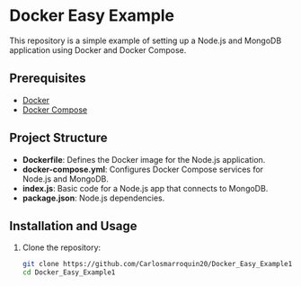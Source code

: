 # Docker Easy Example

This repository is a simple example of setting up a Node.js and MongoDB application using Docker and Docker Compose.

## Prerequisites

- [Docker](https://www.docker.com/get-started)
- [Docker Compose](https://docs.docker.com/compose/install/)

## Project Structure

- **Dockerfile**: Defines the Docker image for the Node.js application.
- **docker-compose.yml**: Configures Docker Compose services for Node.js and MongoDB.
- **index.js**: Basic code for a Node.js app that connects to MongoDB.
- **package.json**: Node.js dependencies.

## Installation and Usage

1. Clone the repository:
   ```bash
   git clone https://github.com/Carlosmarroquin20/Docker_Easy_Example1.git
   cd Docker_Easy_Example1

